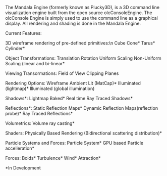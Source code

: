 The Mandala Engine (formerly known as Plucky3D), is a 3D command line visualization engine built from the open source olcConsoleEngine. 
The olcConsole Engine is simply used to use the command line as a graphical display. 
All rendering and shading is done in the Mandala Engine. 

Current Features: 

3D wireframe rendering of pre-defined primitives:\n
    Cube
    Cone*
    Tarus*
    Cylinder*
    
Object Transformations: 
  Translation
  Rotation 
  Uniform Scaling
  Non-Uniform Scaling (linear and bi-linear*
  
Viewing Transormations: 
  Field of View
  Clipping Planes
 
Rendering Options:
  Wireframe
  Ambient Lit (MatCap)*
  Illuminated (lightmap)*
  Illuminated (global illumination)
 
Shadows*: 
  Lightmap Baked* 
  Real time Ray Traced Shadows* 
 
Reflections*:
  Static Reflection Maps*
  Dynamic Reflection Maps(reflection probe)*
  Ray Traced Reflections*
  
Volumetrics: 
  Volume ray casting*
  
Shaders: 
 Physically Based Rendering (Bidirectional scattering distribution)*
 
Particle Systems and Forces: 
  Particle System*
  GPU based Particle accelleration*
  
  Forces: 
    Boids*
    Turbulence*
    Wind* 
    Attraction*
    
*In Development  
